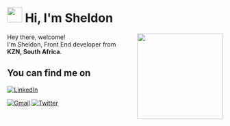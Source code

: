 # <img src="https://cdn.jsdelivr.net/gh/Th3Wall/assets-cdn/PersonalGithubReadme/HandGreet.gif" width="35px" />&nbsp;<b>Hi, I'm Sheldon</b>
<img align="right" src="https://cdn.jsdelivr.net/gh/Th3Wall/assets-cdn/PersonalGithubReadme/Memoji.png" width="200"/>
<p aligh="left">
  <p>Hey there, welcome!</br>
  I'm Sheldon, Front End developer from <img src="https://upload.wikimedia.org/wikipedia/commons/thumb/a/af/Flag_of_South_Africa.svg/400px-Flag_of_South_Africa.svg.png" width="14px"/> <b>KZN, South Africa</b>.</p>

<h2>You can find me on</h2>
<p>

  <a href="https://www.linkedin.com/in/sheldon-fourie-104371161/" target="_blank"><img alt="LinkedIn" src="https://img.shields.io/badge/-Linkedin-%230077B5.svg?&style=for-the-badge&logo=linkedin&logoColor=white" /></a>

  <a href="mailto:sheldonfourie@ymail.com" target="_blank"><img alt="Gmail" src="https://img.shields.io/badge/-Gmail-EA4335?style=for-the-badge&logo=gmail&logoColor=white" /></a>
  <a href="https://twitter.com/NotBigBangShel1" target="_blank"><img alt="Twitter" src="https://img.shields.io/badge/-Twitter-1da1f2?style=for-the-badge&logo=twitter&logoColor=white" /></a>
</p>
